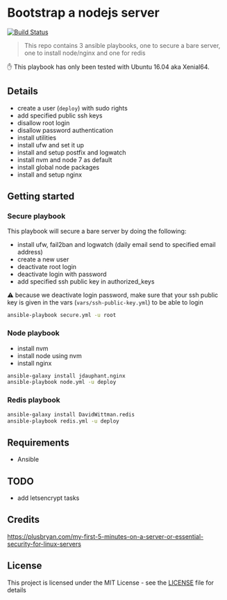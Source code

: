 # Bootstrap a nodejs server

[![Build Status](https://travis-ci.org/NicolasRitouet/ansible-playbooks.svg?branch=master)](https://travis-ci.org/NicolasRitouet/ansible-playbooks)

> This repo contains 3 ansible playbooks, one to secure a bare server, one to install node/nginx and one for redis

:hand: This playbook has only been tested with Ubuntu 16.04 aka Xenial64.

## Details

- create a user (`deploy`) with sudo rights
- add specified public ssh keys
- disallow root login
- disallow password authentication
- install utilities
- install ufw and set it up
- install  and setup postfix and logwatch
- install nvm and node 7 as default
- install global node packages
- install and setup nginx


## Getting started

### Secure playbook

This playbook will secure a bare server by doing the following:

- install ufw, fail2ban and logwatch (daily email send to specified email address)
- create a new user
- deactivate root login
- deactivate login with password
- add specified ssh public key in authorized_keys

:warning: because we deactivate login password, make sure that your ssh public key is given in the vars (`vars/ssh-public-key.yml`) to be able to login

```bash
ansible-playbook secure.yml -u root
```

### Node playbook

- install nvm
- install node using nvm
- install nginx

```bash
ansible-galaxy install jdauphant.nginx
ansible-playbook node.yml -u deploy
```


### Redis playbook

```bash
ansible-galaxy install DavidWittman.redis
ansible-playbook redis.yml -u deploy
```

## Requirements

- Ansible

## TODO

- add letsencrypt tasks

## Credits

https://plusbryan.com/my-first-5-minutes-on-a-server-or-essential-security-for-linux-servers


## License

This project is licensed under the MIT License - see the [LICENSE](LICENSE) file for details